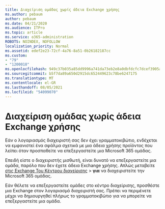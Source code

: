 ```yaml
---
title: Διαχείριση ομάδας χωρίς άδεια Exchange χρήσης
ms.author: pebaum
author: pebaum
ms.date: 04/21/2020
ms.audience: ITPro
ms.topic: article
ms.service: o365-administration
ROBOTS: NOINDEX, NOFOLLOW
localization_priority: Normal
ms.assetid: edef2e23-72cf-4a76-8a51-0b26182187cc
ms.custom:
- "79"
- "1200018"
ms.openlocfilehash: 949c37b035a85dd9996a741da73eb2e8a0dbfdcfc7dcef3905aa78e5759404e9
ms.sourcegitcommit: b5f7da89a650d2915dc652449623c78be6247175
ms.translationtype: MT
ms.contentlocale: el-GR
ms.lasthandoff: 08/05/2021
ms.locfileid: "54099070"
---
```

# <a name="manage-a-group-without-an-exchange-license"></a>Διαχείριση ομάδας χωρίς άδεια Exchange χρήσης

Εάν ο λογαριασμός διαχειριστή σας δεν έχει γραμματοκιβώτιο, ενδέχεται να εμφανιστεί ένα σφάλμα σχετικά με μια άδεια χρήσης προϊόντος που λείπει όταν προσπαθείτε να επεξεργαστείτε μια Microsoft 365 ομάδας.
  
Επειδή είστε ο διαχειριστής μισθωτή, είναι δυνατό να επεξεργαστείτε μια ομάδα, παρόλο που δεν έχετε άδεια Exchange χρήσης. Απλώς μεταβείτε [στις Exchange Του Κέντρου διαχείρισης](https://outlook.office365.com/ecp.aspx) \> **για** να διαχειριστείτε την Microsoft 365 ομάδας.
  
Εάν θέλετε να επεξεργαστείτε ομάδες στο κέντρο διαχείρισης, προσθέστε μια Exchange στον λογαριασμό διαχειριστή σας. Πρέπει να περιμένετε μέχρι να δημιουργηθεί πλήρως το γραμματοκιβώτιο για να μπορείτε να επεξεργαστείτε μια ομάδα.
  